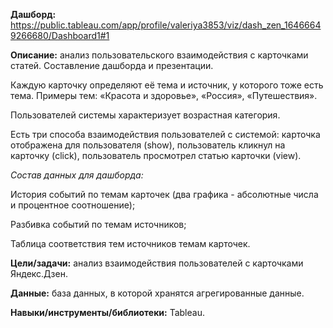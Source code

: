 **Дашборд:**
https://public.tableau.com/app/profile/valeriya3853/viz/dash_zen_16466649266680/Dashboard1#1

**Описание:** анализ пользовательского взаимодействия с карточками статей. Составление дашборда и презентации.

Каждую карточку определяют её тема и источник, у которого тоже есть тема. Примеры тем: «Красота и здоровье», «Россия», «Путешествия».

Пользователей системы характеризует возрастная категория.

Есть три способа взаимодействия пользователей с системой: карточка отображена для пользователя (show), пользователь кликнул на карточку (click), пользователь просмотрел статью карточки (view).

*Состав данных для дашборда:*

История событий по темам карточек (два графика - абсолютные числа и процентное соотношение);

Разбивка событий по темам источников;

Таблица соответствия тем источников темам карточек.

**Цели/задачи:** анализ взаимодействия пользователей с карточками Яндекс.Дзен.

**Данные:** база данных, в которой хранятся агрегированные данные.

**Навыки/инструменты/библиотеки:** Tableau.
